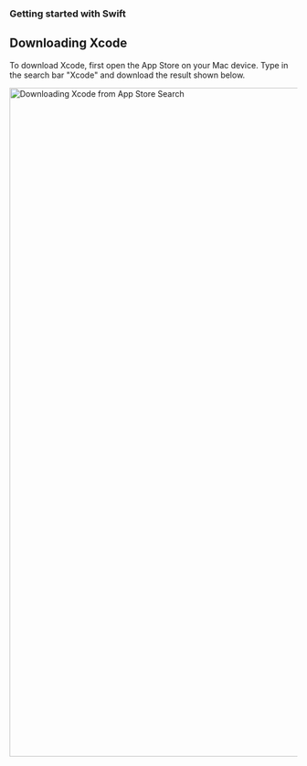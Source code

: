 ### Getting started with Swift

## Downloading Xcode

To download Xcode, first open the App Store on your Mac device.
Type in the search bar "Xcode" and download the result shown below.

<img width="1172" alt="Downloading Xcode from App Store Search" src="https://user-images.githubusercontent.com/101684827/192915197-da1bbca1-b889-4453-8ff7-ca8328e8b080.png">
